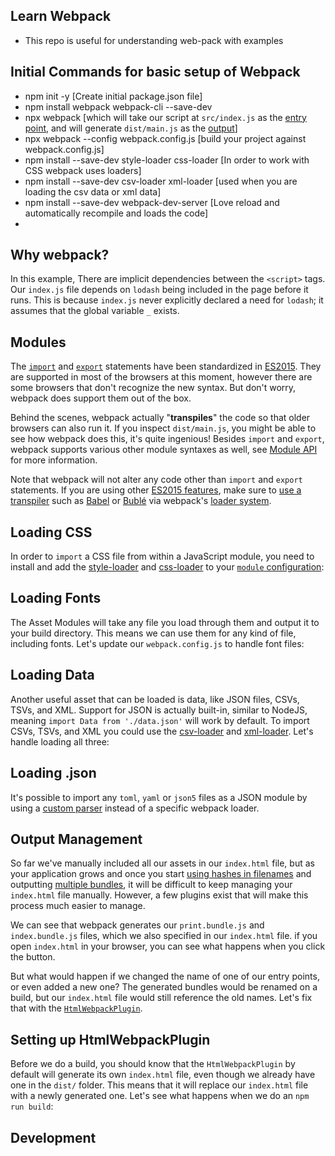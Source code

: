 ## Learn Webpack

- This repo is useful for understanding web-pack with examples

## Initial Commands for basic setup of Webpack

- npm init -y [Create initial package.json file]
- npm install webpack webpack-cli --save-dev
- npx webpack [which will take our script at `src/index.js` as the [entry point](https://webpack.js.org/concepts/entry-points), and will generate `dist/main.js` as the [output](https://webpack.js.org/concepts/output)]
- npx webpack --config webpack.config.js [build your project against webpack.config.js]
- npm install --save-dev style-loader css-loader [In order to work with CSS webpack uses loaders]
- npm install --save-dev csv-loader xml-loader [used when you are loading the csv data or xml data]
- npm install --save-dev webpack-dev-server [Love reload and automatically recompile and loads the code]
-

## Why webpack?

In this example, There are implicit dependencies between the `<script>` tags. Our `index.js` file depends on `lodash` being included in the page before it runs. This is because `index.js` never explicitly declared a need for `lodash`; it assumes that the global variable `_` exists.

## Modules

The [`import`](https://developer.mozilla.org/en-US/docs/Web/JavaScript/Reference/Statements/import) and [`export`](https://developer.mozilla.org/en-US/docs/Web/JavaScript/Reference/Statements/export) statements have been standardized in [ES2015](https://babeljs.io/docs/en/learn/). They are supported in most of the browsers at this moment, however there are some browsers that don't recognize the new syntax. But don't worry, webpack does support them out of the box.

Behind the scenes, webpack actually "**transpiles**" the code so that older browsers can also run it. If you inspect `dist/main.js`, you might be able to see how webpack does this, it's quite ingenious! Besides `import` and `export`, webpack supports various other module syntaxes as well, see [Module API](https://webpack.js.org/api/module-methods) for more information.

Note that webpack will not alter any code other than `import` and `export` statements. If you are using other [ES2015 features](http://es6-features.org/), make sure to [use a transpiler](https://webpack.js.org/loaders/#transpiling) such as [Babel](https://babeljs.io/) or [Bublé](https://buble.surge.sh/guide/) via webpack's [loader system](https://webpack.js.org/concepts/loaders/).

## Loading CSS

In order to `import` a CSS file from within a JavaScript module, you need to install and add the [style-loader](https://webpack.js.org/loaders/style-loader) and [css-loader](https://webpack.js.org/loaders/css-loader) to your [`module` configuration](https://webpack.js.org/configuration/module):

## Loading Fonts

The Asset Modules will take any file you load through them and output it to your build directory. This means we can use them for any kind of file, including fonts. Let's update our `webpack.config.js` to handle font files:

## Loading Data

Another useful asset that can be loaded is data, like JSON files, CSVs, TSVs, and XML. Support for JSON is actually built-in, similar to NodeJS, meaning `import Data from './data.json'` will work by default. To import CSVs, TSVs, and XML you could use the [csv-loader](https://github.com/theplatapi/csv-loader) and [xml-loader](https://github.com/gisikw/xml-loader). Let's handle loading all three:

## Loading .json

It's possible to import any `toml`, `yaml` or `json5` files as a JSON module by using a [custom parser](https://webpack.js.org/configuration/module/#ruleparserparse) instead of a specific webpack loader.

## Output Management

So far we've manually included all our assets in our `index.html` file, but as your application grows and once you start [using hashes in filenames](https://webpack.js.org/guides/caching) and outputting [multiple bundles](https://webpack.js.org/guides/code-splitting), it will be difficult to keep managing your `index.html` file manually. However, a few plugins exist that will make this process much easier to manage.

We can see that webpack generates our `print.bundle.js` and `index.bundle.js` files, which we also specified in our `index.html` file. if you open `index.html` in your browser, you can see what happens when you click the button.

But what would happen if we changed the name of one of our entry points, or even added a new one? The generated bundles would be renamed on a build, but our `index.html` file would still reference the old names. Let's fix that with the [`HtmlWebpackPlugin`](https://webpack.js.org/plugins/html-webpack-plugin).

## Setting up HtmlWebpackPlugin

Before we do a build, you should know that the `HtmlWebpackPlugin` by default will generate its own `index.html` file, even though we already have one in the `dist/` folder. This means that it will replace our `index.html` file with a newly generated one. Let's see what happens when we do an `npm run build`:

## Development
